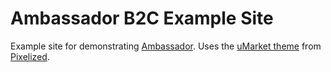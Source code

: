 # Ambassador B2C Example Site

Example site for demonstrating [Ambassador](https://www.getambassador.com). Uses the [uMarket theme](https://wrapbootstrap.com/theme/umarket-modern-responsive-ecommerce-WB054TF88) from [Pixelized](http://www.pixelized.cz/).
